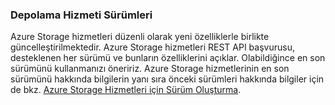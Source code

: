 ### Depolama Hizmeti Sürümleri

Azure Storage hizmetleri düzenli olarak yeni özelliklerle birlikte güncelleştirilmektedir. Azure Storage hizmetleri REST API başvurusu, desteklenen her sürümü ve bunların özelliklerini açıklar. Olabildiğince en son sürümünü kullanmanızı öneririz. Azure Storage hizmetlerinin en son sürümünü hakkında bilgilerin yanı sıra önceki sürümleri hakkında bilgiler için de bkz. [Azure Storage Hizmetleri için Sürüm Oluşturma](https://msdn.microsoft.com/library/azure/dd894041.aspx).  


<!--HONumber=Sep16_HO3-->


